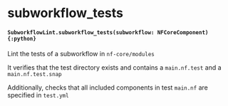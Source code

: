 # subworkflow_tests

#### `SubworkflowLint.subworkflow_tests(subworkflow: NFCoreComponent){:python}`

Lint the tests of a subworkflow in `nf-core/modules`

It verifies that the test directory exists
and contains a `main.nf.test` and a `main.nf.test.snap`

Additionally, checks that all included components in test `main.nf` are specified in `test.yml`
